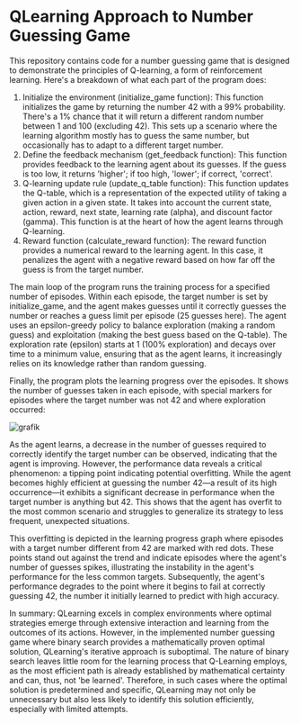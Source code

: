 # QLearning Approach to Number Guessing Game

This repository contains code for a number guessing game that is designed to demonstrate the principles of Q-learning, a form of reinforcement learning. Here's a breakdown of what each part of the program does:

1. Initialize the environment (initialize_game function):        This function initializes the game by returning the number 42 with a 99% probability. There's a 1% chance that it will return a different random number between 1 and 100 (excluding 42). This sets up a scenario where the learning algorithm mostly has to guess the same number, but occasionally has to adapt to a different target number.
2. Define the feedback mechanism (get_feedback function):        This function provides feedback to the learning agent about its guesses. If the guess is too low, it returns 'higher'; if too high, 'lower'; if correct, 'correct'.
3. Q-learning update rule (update_q_table function):        This function updates the Q-table, which is a representation of the expected utility of taking a given action in a given state. It takes into account the current state, action, reward, next state, learning rate (alpha), and discount factor (gamma). This function is at the heart of how the agent learns through Q-learning.
4. Reward function (calculate_reward function):        The reward function provides a numerical reward to the learning agent. In this case, it penalizes the agent with a negative reward based on how far off the guess is from the target number.

The main loop of the program runs the training process for a specified number of episodes. Within each episode, the target number is set by initialize_game, and the agent makes guesses until it correctly guesses the number or reaches a guess limit per episode (25 guesses here). The agent uses an epsilon-greedy policy to balance exploration (making a random guess) and exploitation (making the best guess based on the Q-table). The exploration rate (epsilon) starts at 1 (100% exploration) and decays over time to a minimum value, ensuring that as the agent learns, it increasingly relies on its knowledge rather than random guessing.

Finally, the program plots the learning progress over the episodes. It shows the number of guesses taken in each episode, with special markers for episodes where the target number was not 42 and where exploration occurred:

![grafik](https://github.com/DataScienceFH/RL_QLearn_NumberGuess/assets/129044997/f6044b26-d364-4915-9613-4e069d821077)

As the agent learns, a decrease in the number of guesses required to correctly identify the target number can be observed, indicating that the agent is improving. However, the performance data reveals a critical phenomenon: a tipping point indicating potential overfitting. While the agent becomes highly efficient at guessing the number 42—a result of its high occurrence—it exhibits a significant decrease in performance when the target number is anything but 42. This shows that the agent has overfit to the most common scenario and struggles to generalize its strategy to less frequent, unexpected situations. 

This overfitting is depicted in the learning progress graph where episodes with a target number different from 42 are marked with red dots. These points stand out against the trend and indicate episodes where the agent's number of guesses spikes, illustrating the instability in the agent's performance for the less common targets. Subsequently, the agent's performance degrades to the point where it begins to fail at correctly guessing 42, the number it initially learned to predict with high accuracy.

In summary: QLearning excels in complex environments where optimal strategies emerge through extensive interaction and learning from the outcomes of its actions. However, in the implemented number guessing game where binary search provides a mathematically proven optimal solution, QLearning's iterative approach is suboptimal. The nature of binary search leaves little room for the learning process that Q-Learning employs, as the most efficient path is already established by mathematical certainty and can, thus, not 'be learned'. Therefore, in such cases where the optimal solution is predetermined and specific, QLearning may not only be unnecessary but also less likely to identify this solution efficiently, especially with limited attempts.
